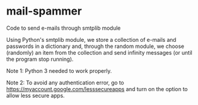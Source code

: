 # mail-spammer
Code to send e-mails through smtplib module

Using Python's smtplib module, we store a collection of e-mails and passwords in a dictionary and, through the random module,
we choose (randomly) an item from the collection and send infinity messages (or until the program stop running).


Note 1: Python 3 needed to work properly.

Note 2: To avoid any authentication error, go to https://myaccount.google.com/lesssecureapps and turn on the option to allow less secure apps. 

